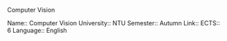 Computer Vision

Name:: Computer Vision
University:: NTU
Semester:: Autumn
Link:: 
ECTS:: 6
Language:: English
